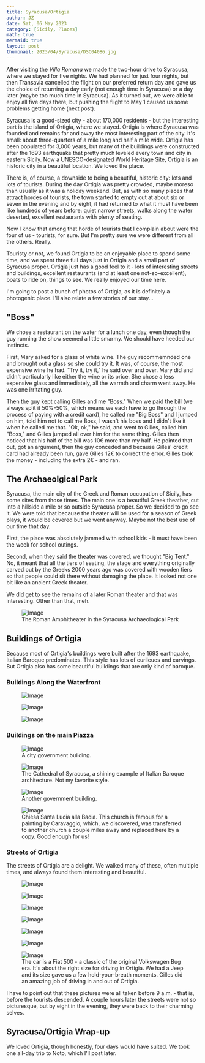 ```yaml
---
title: Syracusa/Ortigia
author: JZ
date: Sat, 06 May 2023
category: [Sicily, Places]
math: true
mermaid: true
layout: post
thumbnail: 2023/04/Syracusa/DSC04086.jpg
---
```

After visiting the <em>Villa Romana</em> we made the two-hour drive to Syracusa, where we stayed for five nights. We had planned for just four nights, but then Transavia cancelled the flight on our preferred return day and gave us the choice of returning a day early (not enough time in Syracusa) or a day later (maybe too much time in Syracusa). As it turned out, we were able to enjoy all five days there, but pushing the flight to May 1 caused us some problems getting home (next post).

Syracusa is a good-sized city - about 170,000 residents - but the interesting part is the island of Ortigia, where we stayed. Ortigia is where Syracusa was founded and remains far and away the most interesting part of the city. It's small: about three-quarters of a mile long and half a mile wide. Ortigia has been populated for 3,000 years, but many of the buildings were constructed after the 1693 earthquake that pretty much leveled every town and city in eastern Sicily. Now a UNESCO-designated World Heritage Site, Ortigia is an historic city in a beautiful location. We loved the place.

There is, of course, a downside to being a beautiful, historic city: lots and lots of tourists. During the day Ortigia was pretty crowded, maybe moreso than usually as it was a holiday weekend. But, as with so many places that attract hordes of tourists, the town started to empty out at about six or seven in the evening and by eight, it had returned to what it must have been like hundreds of years before: quiet narrow streets, walks along the water deserted, excellent restaurants with plenty of seating. 

Now I know that among that horde of tourists that I complain about were the four of us - tourists, for sure. But I'm pretty sure we were different from all the others. Really.

Touristy or not, we found Ortigia to be an enjoyable place to spend some time, and we spent three full days just in Ortigia and a small part of Syracusa proper. Ortigia just has a good feel to it - lots of interesting streets and buildings, excellent restaurants (and at least one not-so-excellent), boats to ride on, things to see. We really enjoyed our time here. 

I'm going to post a bunch of photos of Ortigia, as it is definitely a photogenic place. I'll also relate a few stories of our stay...

<h2>"Boss"</h2>
We chose a restaurant on the water for a lunch one day, even though the guy running the show seemed a little smarmy. We should have heeded our instincts. 

First, Mary asked for a glass of white wine. The guy recommemnded one and brought out a glass so she could try it. It was, of course, the most expensive wine he had. "Try it, try it," he said over and over. Mary did and didn't particularly like either the wine or its price. She chose a less expensive glass and immediately, all the warmth and charm went away. He was one irritating guy.

Then the guy kept calling Gilles and me "Boss." When we paid the bill (we always split it 50%-50%, which means we each have to go through the process of paying with a credit card), he called me "Big Boss" and I jumped on him, told him not to call me Boss, I wasn't his boss and I didn't like it when he called me that. "Ok, ok," he said, and went to Gilles, called him "Boss," and Gilles jumped all over him for the same thing. Gilles then noticed that his half of the bill was 10€ more than my half. He pointed that out, got an argument, then the guy conceded and because Gilles' credit card had already been run, gave Gilles 12€ to correct the error. Gilles took the money - including the extra 2€ - and ran.

<h2>The Archaeolgical Park</h2>
Syracusa, the main city of the Greek and Roman occupation of Sicily, has some sites from those times. The main one is a beautiful Greek theather, cut into a hillside a mile or so outside Syracusa proper. So we decided to go see it. We were told that because the theater will be used for a season of Greek plays, it would be covered but we went anyway. Maybe not the best use of our time that day.

First, the place was absolutely jammed with school kids - it must have been the week for school outings.

Second, when they said the theater was covered, we thought "Big Tent." No, it meant that all the tiers of seating, the stage and everything originally carved out by the Greeks 2000 years ago was covered with wooden tiers so that people could sit there without damaging the place. It looked not one bit like an ancient Greek theater.

We did get to see the remains of a later Roman theater and that was interesting. Other than that, meh.
<figure class = "landscape">
	<img src="{{"/assets/images/2023/04/Syracusa/DSC03983.jpg" | prepend: site.baseurl | prepend: site.url }}" alt="Image" />
	<figcaption>The Roman Amphitheater in the Syracusa Archaeological Park</figcaption>
</figure>

<h2>Buildings of Ortigia</h2>
Because most of Ortigia's buildings were built after the 1693 earthquake, Italian Baroque predominates. This style has lots of curlicues and carvings. But Ortigia also has some beautiful buildings that are only kind of baroque.

<h3>Buildings Along the Waterfront</h3>
<figure class = "landscape">
	<img src="{{"/assets/images/2023/04/Syracusa/DSC03940.jpg" | prepend: site.baseurl | prepend: site.url }}" alt="Image" />
	<figcaption></figcaption>
</figure>
<figure class = "landscape">
	<img src="{{"/assets/images/2023/04/Syracusa/DSC03950.jpg" | prepend: site.baseurl | prepend: site.url }}" alt="Image" />
	<figcaption></figcaption>
</figure>
<figure class = "landscape">
	<img src="{{"/assets/images/2023/04/Syracusa/DSC03949.jpg" | prepend: site.baseurl | prepend: site.url }}" alt="Image" />
	<figcaption></figcaption>
</figure>

<h3>Buildings on the main Piazza</h3>
<figure class = "landscape">
	<img src="{{"/assets/images/2023/04/Syracusa/DSC04086.jpg" | prepend: site.baseurl | prepend: site.url }}" alt="Image" />
	<figcaption>A city government building.</figcaption>
</figure>
<figure class = "portrait">
	<img src="{{"/assets/images/2023/04/Syracusa/DSC04087.jpg" | prepend: site.baseurl | prepend: site.url }}" alt="Image" />
	<figcaption>The Cathedral of Syracusa, a shining example of Italian Baroque architecture. Not my favorite style.</figcaption>
</figure>
<figure class = "landscape">
	<img src="{{"/assets/images/2023/04/Syracusa/DSC04088.jpg" | prepend: site.baseurl | prepend: site.url }}" alt="Image" />
	<figcaption>Another government building.</figcaption>
</figure>
<figure class = "landscape">
	<img src="{{"/assets/images/2023/04/Syracusa/DSC04089.jpg" | prepend: site.baseurl | prepend: site.url }}" alt="Image" />
	<figcaption>Chiesa Santa Lucia alla Badia. This church is famous for a painting by Caravaggio, which, we discovered, was transferred to another church a couple miles away and replaced here by a copy. Good enough for us!</figcaption>
</figure>
<h3>Streets of Ortigia</h3>
The streets of Ortigia are a delight. We walked many of these, often multiple times, and always found them interesting and beautiful.
<figure class = "portrait">
	<img src="{{"/assets/images/2023/04/Syracusa/streets/DSC04081.jpg" | prepend: site.baseurl | prepend: site.url }}" alt="Image" />
	<figcaption></figcaption>
</figure>

<figure class = "portrait">
	<img src="{{"/assets/images/2023/04/Syracusa/streets/DSC04100.jpg" | prepend: site.baseurl | prepend: site.url }}" alt="Image" />
	<figcaption></figcaption>
</figure>
<figure class = "portrait">
	<img src="{{"/assets/images/2023/04/Syracusa/streets/DSC04101.jpg" | prepend: site.baseurl | prepend: site.url }}" alt="Image" />
	<figcaption></figcaption>
</figure>
<figure class = "portrait">
	<img src="{{"/assets/images/2023/04/Syracusa/streets/DSC04102.jpg" | prepend: site.baseurl | prepend: site.url }}" alt="Image" />
	<figcaption></figcaption>
</figure>
<figure class = "portrait">
	<img src="{{"/assets/images/2023/04/Syracusa/streets/DSC04103.jpg" | prepend: site.baseurl | prepend: site.url }}" alt="Image" />
	<figcaption></figcaption>
</figure>
<figure class = "portrait">
	<img src="{{"/assets/images/2023/04/Syracusa/streets/DSC04116.jpg" | prepend: site.baseurl | prepend: site.url }}" alt="Image" />
	<figcaption></figcaption>
</figure>

<figure class = "landscape">
	<img src="{{"/assets/images/2023/04/Syracusa/streets/DSC04126.jpg" | prepend: site.baseurl | prepend: site.url }}" alt="Image" />
	<figcaption>The car is a Fiat 500 - a classic of the original Volkswagen Bug era. It's about the right size for driving in Ortigia. We had a Jeep and its size gave us a few hold-your-breath moments. Gilles did an amazing job of driving in and out of Ortigia.</figcaption>
</figure>
I have to point out that these pictures were all taken before 9 a.m. - that is, before the tourists descended. A couple hours later the streets were not so picturesque, but by eight in the evening, they were back to their charming selves.

<h2>Syracusa/Ortigia Wrap-up</h2>
We loved Ortigia, though honestly, four days would have suited. We took one all-day trip to Noto, which I'll post later. 

